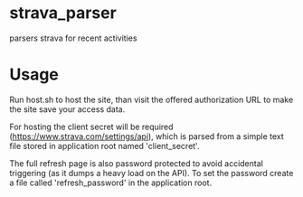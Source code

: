 # strava_parser
parsers strava for recent activities

# Usage
Run host.sh to host the site, than visit the offered authorization URL to make the site save your access data.

For hosting the client secret will be required (https://www.strava.com/settings/api), which is parsed from a simple text file stored in application root named 'client_secret'.

The full refresh page is also password protected to avoid accidental triggering (as it dumps a heavy load on the API). To set the password create a file called 'refresh_password' in the application root.
